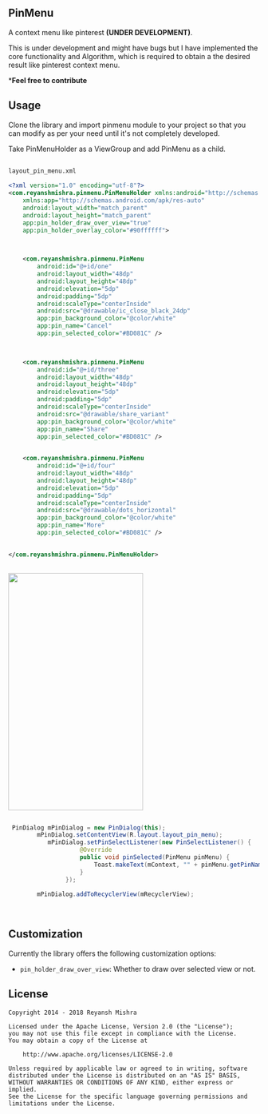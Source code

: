PinMenu
-------------------------


A context menu like pinterest **(UNDER DEVELOPMENT)**.

 This is under development and might have bugs but I have implemented the core functionality and Algorithm,
 which is required to obtain a the desired result like pinterest context menu.

 ***Feel free to contribute**
 

Usage
-----
Clone the library and import pinmenu module to your project so that you can modify as per your need until it's not 
completely developed.

Take PinMenuHolder as a ViewGroup and add PinMenu as a child.
```xml
 
layout_pin_menu.xml
 
<?xml version="1.0" encoding="utf-8"?>
<com.reyanshmishra.pinmenu.PinMenuHolder xmlns:android="http://schemas.android.com/apk/res/android"
    xmlns:app="http://schemas.android.com/apk/res-auto"
    android:layout_width="match_parent"
    android:layout_height="match_parent"
    app:pin_holder_draw_over_view="true"
    app:pin_holder_overlay_color="#90ffffff">


  
    <com.reyanshmishra.pinmenu.PinMenu
        android:id="@+id/one"
        android:layout_width="48dp"
        android:layout_height="48dp"
        android:elevation="5dp"
        android:padding="5dp"
        android:scaleType="centerInside"
        android:src="@drawable/ic_close_black_24dp"
        app:pin_background_color="@color/white"
        app:pin_name="Cancel"
        app:pin_selected_color="#BD081C" />
 


    <com.reyanshmishra.pinmenu.PinMenu
        android:id="@+id/three"
        android:layout_width="48dp"
        android:layout_height="48dp"
        android:elevation="5dp"
        android:padding="5dp"
        android:scaleType="centerInside"
        android:src="@drawable/share_variant"
        app:pin_background_color="@color/white"
        app:pin_name="Share"
        app:pin_selected_color="#BD081C" />
 

    <com.reyanshmishra.pinmenu.PinMenu
        android:id="@+id/four"
        android:layout_width="48dp"
        android:layout_height="48dp"
        android:elevation="5dp"
        android:padding="5dp"
        android:scaleType="centerInside"
        android:src="@drawable/dots_horizontal"
        app:pin_background_color="@color/white"
        app:pin_name="More"
        app:pin_selected_color="#BD081C" />
        

</com.reyanshmishra.pinmenu.PinMenuHolder>
    
```
<img src="https://i.imgur.com/X0fgfmk.png" width=270 height=475>

```Java

 PinDialog mPinDialog = new PinDialog(this);
        mPinDialog.setContentView(R.layout.layout_pin_menu);
           mPinDialog.setPinSelectListener(new PinSelectListener() {
                    @Override
                    public void pinSelected(PinMenu pinMenu) {
                        Toast.makeText(mContext, "" + pinMenu.getPinName(), Toast.LENGTH_SHORT).show();
                    }
                });
        
        mPinDialog.addToRecyclerView(mRecyclerView);
        
        
```

Customization
-------
Currently the library offers the following customization options:
 - `pin_holder_draw_over_view`: Whether to draw over selected view or not.
 
License
-------

    Copyright 2014 - 2018 Reyansh Mishra

    Licensed under the Apache License, Version 2.0 (the "License");
    you may not use this file except in compliance with the License.
    You may obtain a copy of the License at

        http://www.apache.org/licenses/LICENSE-2.0

    Unless required by applicable law or agreed to in writing, software
    distributed under the License is distributed on an "AS IS" BASIS,
    WITHOUT WARRANTIES OR CONDITIONS OF ANY KIND, either express or implied.
    See the License for the specific language governing permissions and
    limitations under the License.